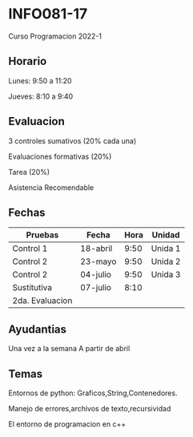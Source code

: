 # INFO081-17

Curso Programacion 2022-1

## Horario

Lunes: 9:50 a 11:20

Jueves: 8:10 a 9:40

## Evaluacion

3 controles sumativos (20% cada una)

Evaluaciones formativas (20%)

Tarea (20%)

Asistencia Recomendable

## Fechas

| Pruebas           | Fecha       | Hora          | Unidad       |
|-------------------|-------------|---------------|--------------|
| Control 1         | 18-abril    | 9:50          | Unida 1      |
| Control 2         | 23-mayo     | 9:50          | Unida 2      |
| Control 2         | 04-julio    | 9:50          | Unida 3      |
| Sustitutiva       | 07-julio    | 8:10          |              |
| 2da. Evaluacion   |             |               |              |

## Ayudantias

Una vez a la semana
A partir de abril

## Temas

Entornos de python: Graficos,String,Contenedores.

Manejo de errores,archivos de texto,recursividad

El entorno de programacion en c++

